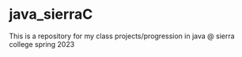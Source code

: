 # java_sierraC
This is a repository for my class projects/progression in java @ sierra college spring 2023
